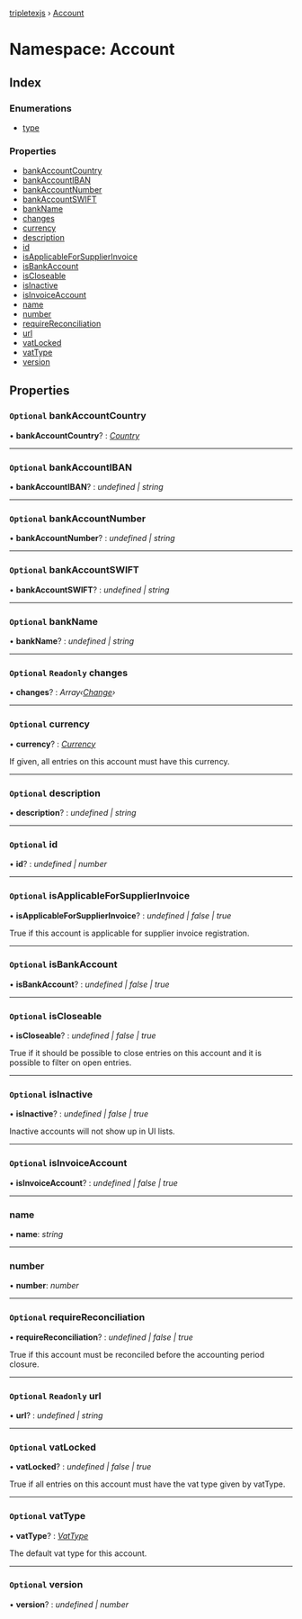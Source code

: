 [tripletexjs](../README.md) › [Account](account.md)

# Namespace: Account

## Index

### Enumerations

* [type](../enums/account.type.md)

### Properties

* [bankAccountCountry](account.md#optional-bankaccountcountry)
* [bankAccountIBAN](account.md#optional-bankaccountiban)
* [bankAccountNumber](account.md#optional-bankaccountnumber)
* [bankAccountSWIFT](account.md#optional-bankaccountswift)
* [bankName](account.md#optional-bankname)
* [changes](account.md#optional-readonly-changes)
* [currency](account.md#optional-currency)
* [description](account.md#optional-description)
* [id](account.md#optional-id)
* [isApplicableForSupplierInvoice](account.md#optional-isapplicableforsupplierinvoice)
* [isBankAccount](account.md#optional-isbankaccount)
* [isCloseable](account.md#optional-iscloseable)
* [isInactive](account.md#optional-isinactive)
* [isInvoiceAccount](account.md#optional-isinvoiceaccount)
* [name](account.md#name)
* [number](account.md#number)
* [requireReconciliation](account.md#optional-requirereconciliation)
* [url](account.md#optional-readonly-url)
* [vatLocked](account.md#optional-vatlocked)
* [vatType](account.md#optional-vattype)
* [version](account.md#optional-version)

## Properties

### `Optional` bankAccountCountry

• **bankAccountCountry**? : *[Country](../interfaces/country.md)*

___

### `Optional` bankAccountIBAN

• **bankAccountIBAN**? : *undefined | string*

___

### `Optional` bankAccountNumber

• **bankAccountNumber**? : *undefined | string*

___

### `Optional` bankAccountSWIFT

• **bankAccountSWIFT**? : *undefined | string*

___

### `Optional` bankName

• **bankName**? : *undefined | string*

___

### `Optional` `Readonly` changes

• **changes**? : *Array‹[Change](change.md)›*

___

### `Optional` currency

• **currency**? : *[Currency](../interfaces/currency.md)*

If given, all entries on this account must have this currency.

___

### `Optional` description

• **description**? : *undefined | string*

___

### `Optional` id

• **id**? : *undefined | number*

___

### `Optional` isApplicableForSupplierInvoice

• **isApplicableForSupplierInvoice**? : *undefined | false | true*

True if this account is applicable for supplier invoice registration.

___

### `Optional` isBankAccount

• **isBankAccount**? : *undefined | false | true*

___

### `Optional` isCloseable

• **isCloseable**? : *undefined | false | true*

True if it should be possible to close entries on this account and it is possible to filter on open entries.

___

### `Optional` isInactive

• **isInactive**? : *undefined | false | true*

Inactive accounts will not show up in UI lists.

___

### `Optional` isInvoiceAccount

• **isInvoiceAccount**? : *undefined | false | true*

___

###  name

• **name**: *string*

___

###  number

• **number**: *number*

___

### `Optional` requireReconciliation

• **requireReconciliation**? : *undefined | false | true*

True if this account must be reconciled before the accounting period closure.

___

### `Optional` `Readonly` url

• **url**? : *undefined | string*

___

### `Optional` vatLocked

• **vatLocked**? : *undefined | false | true*

True if all entries on this account must have the vat type given by vatType.

___

### `Optional` vatType

• **vatType**? : *[VatType](../interfaces/vattype.md)*

The default vat type for this account.

___

### `Optional` version

• **version**? : *undefined | number*
